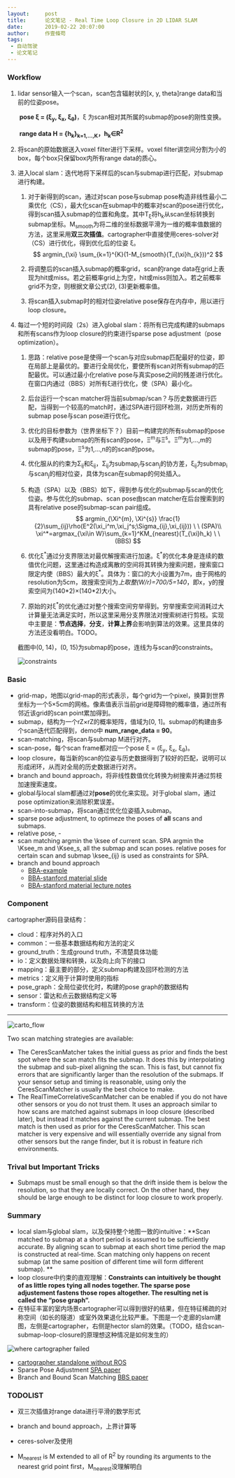 ```yaml
---
layout:     post
title:      论文笔记 - Real Time Loop Closure in 2D LIDAR SLAM
date:       2019-02-22 20:07:00
author:     作壹條苟
tags:
 - 自动驾驶
 - 论文笔记
---
```


### Workflow

1. lidar sensor输入一个scan，scan包含辐射状的[x, y, theta]range data和当前的位姿pose。

   ​	**pose ξ = (ξ<sub>y</sub>, ξ<sub>x</sub>, ξ<sub>θ</sub>)**，ξ 为scan相对其所属的submap的pose的刚性变换。

   ​	**range data H = {h<sub>k</sub>}<sub>k=1,...,K</sub>，h<sub>k</sub>∈R<sup>2</sup>** 

2. 将scan的原始数据送入voxel filter进行下采样。voxel filter讲空间分割为小的box，每个box只保留box内所有range data的质心。

3. 进入local slam：迭代地将下采样后的scan与submap进行匹配，对submap进行构建。

   1. 对于新得到的scan，通过对scan pose与submap pose构造非线性最小二乘优化（CS），最大化scan在submap中的概率对scan的pose进行优化，得到scan插入submap的位置和角度。其中T<sub>ξ</sub>将h<sub>k</sub>从scan坐标转换到submap坐标。M<sub>smooth</sub>为将二维的坐标数据平滑为一维的概率值数据的方法，这里采用**双三次插值**。cartographer中直接使用ceres-solver对（CS）进行优化，得到优化后的位姿 ξ。
      $$
      argmin_{\xi} \sum_{k=1}^{K}(1-M_{smooth}(T_{\xi}h_{k}))^2
      $$

   2. 将调整后的scan插入submap的概率grid，scan的range data在grid上表现为hit或miss。若之前概率grid上为空，hit或miss则加入。若之前概率grid不为空，则根据文章公式(2), (3)更新概率值。

   3. 将scan插入submap时的相对位姿relative pose保存在内存中，用以进行loop closure。

4. 每过一个短的时间段（2s）进入global slam：将所有已完成构建的submaps和所有scans作为loop closure的约束进行sparse pose adjustment（pose optimization）。

   1. 思路：relative pose是使得一个scan与对应submap匹配最好的位姿，即在局部上是最优的。要进行全局优化，要使所有scan对所有submap的匹配最优。可以通过最小化relative pose与真实pose之间的残差进行优化。在窗口内通过（BBS）对所有ξ进行优化，使（SPA）最小化。

   2. 后台运行一个scan matcher将当前submap/scan？与历史数据进行匹配，当得到一个较高的match时，通过SPA进行回环检测，对历史所有的submap pose与scan pose进行优化。

   3. 优化的目标参数为（世界坐标下？）目前一构建完的所有submap的pose以及用于构建submap的所有scan的pose，Ξ<sup>m</sup>与Ξ<sup>s</sup>。Ξ<sup>m</sup>为1,...,m的submap的pose，Ξ<sup>s</sup>为1,...,n的的scan的pose。

   4. 优化服从的约束为Σ<sub>ij</sub>和ξ<sub>ij</sub>，Σ<sub>ij</sub>为submap<sub>i</sub>与scan<sub>j</sub>的协方差，ξ<sub>ij</sub>为submap<sub>i</sub>与scan<sub>j</sub>的相对位姿，具体为scan在submap的何处插入。

   5. 构造（SPA）以及（BBS）如下，得到参与优化的submap与scan的优化位姿。参与优化的submap、scan pose由scan matcher在后台搜索到的具有relative pose的submap-scan pair组成。
      $$
      argmin_{\Xi^{m}, \Xi^{s}} \frac{1}{2}\sum_{ij}\rho(E^2(\xi_i^m,\xi_j^s;\Sigma_{ij},\xi_{ij})) \ \ (SPA)\\ 
      \xi^*=argmax_{\xi\in W}\sum_{k=1}^KM_{nearest}(T_{\xi}h_k) \ \ (BBS)
      $$
   6. 优化ξ<sup>\*</sup>通过分支界限法对最优解搜索进行加速。ξ<sup>\*</sup>的优化本身是连续的数值优化问题，这里通过构造成离散的空间将其转换为搜索问题，搜索窗口限定内使（BBS）最大的ξ<sup>\*</sup>。具体为：窗口的大小设置为7m，由于网格的resolution为5cm，故搜索空间为*上取整(W/r)=700/5=140*，即x，y的搜索空间为(140\*2)×(140\*2)大小。

   7. 原始的对ξ<sup>\*</sup>的优化通过对整个搜索空间穷举得到。穷举搜索空间消耗过大计算量无法满足实时，所以这里采用分支界限法对搜索树进行剪枝。实现中主要是：**节点选择**，**分支**，**计算上界**会影响到算法的效果。这里具体的方法还没看明白。TODO。

   截图中(0, 14)，(0, 15)为submap的pose，连线为与scan的constraints。

   ![constraints](constraints.png)

### Basic

* grid-map，地图以grid-map的形式表示，每个grid为一个pixel，换算到世界坐标为一个5×5cm的网格。像素值表示当前grid是障碍物的概率值，通过所有邻近该grid的scan point累加得到。
* submap，结构为一个rZ×rZ的概率矩阵，值域为[0, 1]。submap的构建由多个scan迭代匹配得到，demo中 **num_range_data = 90**。
* scan-matching，将scan与submap M进行对齐。
* scan-pose，每个scan frame都对应一个pose ξ = (ξ<sub>y</sub>, ξ<sub>x</sub>, ξ<sub>θ</sub>)。
* loop closure，每当新的scan的位姿与历史数据得到了较好的匹配，说明可以形成闭环，从而对全局的历史数据进行对齐。
* branch and bound approach，将非线性数值优化转换为树搜索并通过剪枝加速搜索速度。
* global与local slam都通过对**pose**的优化来实现。对于global slam，通过pose optimization来消除积累误差。
* scan-into-submap，将scan通过优化位姿插入submap。
* sparse pose adjustment, to optimeze the poses of **all** scans and submaps.
* relative pose, -
* scan matching argmin the \ksee of current scan. SPA argmin the \Ksee_m and \Ksee_s, all the submap and scan poses. relative poses for certain scan and submap \ksee_{ij} is used as constraints for SPA.
* branch and bound approach
  * [BBA-example](https://www.jianshu.com/p/c738c8262087)
  * [BBA-stanford material slide](https://see.stanford.edu/materials/lsocoee364b/17-bb_slides.pdf)
  * [BBA-stanford material lecture notes](https://web.stanford.edu/class/ee364b/lectures/bb_notes.pdf)

### Component

cartographer源码目录结构：

- cloud：程序对外的入口
- common：一些基本数据结构和方法的定义
- ground_truth：生成ground truth，不清楚具体功能
- io：定义数据处理和转换，以及向上向下的接口
- mapping：最主要的部分，定义submap构建及回环检测的方法
- metrics：定义用于计算时使用的指标
- pose_graph：全局位姿优化时，构建的pose graph的数据结构
- sensor：雷达和点云数据结构定义等
- transform：位姿的数据结构和相互转换的方法

---

![carto_flow](cartographer_flow.png)

Two scan matching strategies are available:

* The CeresScanMatcher takes the initial guess as prior and finds the best spot where the scan match fits the submap. It does this by interpolating the submap and sub-pixel aligning the scan. This is fast, but cannot fix errors that are significantly larger than the resolution of the submaps. If your sensor setup and timing is reasonable, using only the CeresScanMatcher is usually the best choice to make.
* The RealTimeCorrelativeScanMatcher can be enabled if you do not have other sensors or you do not trust them. It uses an approach similar to how scans are matched against submaps in loop closure (described later), but instead it matches against the current submap. The best match is then used as prior for the CeresScanMatcher. This scan matcher is very expensive and will essentially override any signal from other sensors but the range finder, but it is robust in feature rich environments.

### Trival but Important Tricks

- Submaps must be small enough so that the drift inside them is below the resolution, so that they are locally correct. On the other hand, they should be large enough to be distinct for loop closure to work properly.

### Summary

- local slam与global slam，以及保持整个地图一致的intuitive：**Scan matched to submap at a short period is assumed to be sufficiently accurate. By aligning scan to submap at each short time period the map is constructed at real-time. Scan matching only happens on recent submap (at the same position of different time will form different submap).  **
- loop closure中约束的直观理解：**Constraints can intuitively be thought of as little ropes tying all nodes together. The sparse pose adjustement fastens those ropes altogether. The resulting net is called the “pose graph”.**
- 在特征丰富的室内场景cartographer可以得到很好的结果，但在特征稀疏的对称空间（如长的隧道）或室外效果退化比较严重。下图是一个走廊的slam建图，左侧是cartographer，右侧是hector slam的效果。（TODO，结合scan-submap-loop-closure的原理想这种情况是如何发生的）

![where cartographer failed](where_cartographer_failed.png)

- [cartographer standalone without ROS](https://github.com/googlecartographer/cartographer/issues/1229)
- Sparse Pose Adjustment [SPA paper]()
- Branch and Bound Scan Matching [BBS paper]() 

### TODOLIST

- 双三次插值对range data进行平滑的数学形式
- branch and bound approach，上界计算等
- ceres-solver及使用

- M<sub>nearest</sub> is M extended to all of R<sup>2</sup> by rounding its arguments to the nearest grid point first，M<sub>nearest</sub>没理解明白